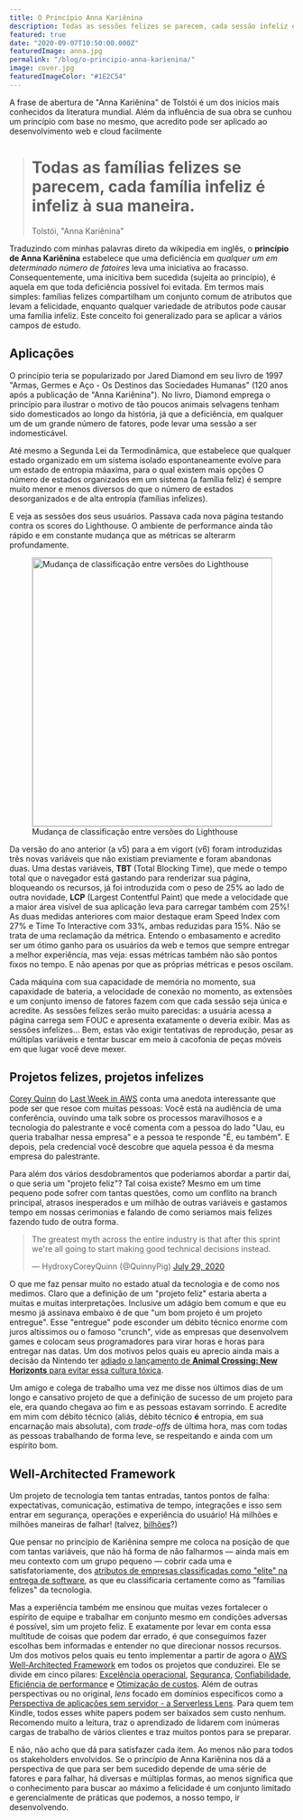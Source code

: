 ```yaml
---
title: O Princípio Anna Kariênina
description: Todas as sessões felizes se parecem, cada sessão infeliz é infeliz à sua maneira. O Princípio Anna Kariêninca aplicado ao desenvolvimento
featured: true
date: "2020-09-07T10:50:00.000Z"
featuredImage: anna.jpg
permalink: "/blog/o-principio-anna-karienina/"
image: cover.jpg
featuredImageColor: "#1E2C54"
---
```


<p class="lead">A frase de abertura de "Anna Kariênina" de Tolstói é um dos inícios mais conhecidos da literatura mundial. Além da influência de sua obra se cunhou um princípio com base no mesmo, que acredito pode ser aplicado ao desenvolvimento web e cloud facilmente</p>

> # Todas as famílias felizes se parecem, cada família infeliz é infeliz à sua maneira.
>
> <footer>Tolstói, "Anna Kariênina"</footer>

Traduzindo com minhas palavras direto da wikipedia em inglês, o **princípio de Anna Kariênina** estabelece que uma deficiência em _qualquer um em determinado número de fatoires_ leva uma iniciativa ao fracasso. Consequentemente, uma inicitiva bem sucedida (sujeita ao princípio), é aquela em que toda deficiência possível foi evitada. Em termos mais simples: famílias felizes compartilham um conjunto comum de atributos que levam a felicidade, enquanto qualquer variedade de atributos pode causar uma família infeliz. Este conceito foi generalizado para se aplicar a vários campos de estudo.

## Aplicações

O princípio teria se popularizado por Jared Diamond em seu livro de 1997 "Armas, Germes e Aço - Os Destinos das Sociedades Humanas" (120 anos após a publicação de "Anna Kariênina"). No livro, Diamond emprega o princípio para ilustrar o motivo de tão poucos animais selvagens tenham sido domesticados ao longo da história, já que a deficiência, em qualquer um de um grande número de fatores, pode levar uma sessão a ser indomesticável.

Até mesmo a Segunda Lei da Termodinâmica, que estabelece que qualquer estado organizado em um sistema isolado espontaneamente evolve para um estado de entropia máaxima, para o qual existem mais opções O número de estados organizados em um sistema (a família feliz) é sempre muito menor e menos diversos do que o número de estados desorganizados e de alta entropia (famílias infelizes).

E veja as sessões dos seus usuários. Passava cada nova página testando contra os scores do Lighthouse. O ambiente de performance ainda tão rápido e em constante mudança que as métricas se alterarm profundamente.

<figure class="extend">
    <img src="{{ 'lighthouse-weight-changes.png' | media(page) }}" width="752" height="475" alt="Mudança de classificação entre versões do Lighthouse" style="border: 1px solid #BBB" />
    <figcaption>Mudança de classificação entre versões do Lighthouse</figcaption>
</figure>

Da versão do ano anterior (a v5) para a em vigort (v6) foram introduzidas três novas variáveis que não existiam previamente e foram abandonas duas. Uma destas variáveis, **TBT** (Total Blocking Time), que mede o tempo total que o navegador está gastando para renderizar sua página, bloqueando os recursos, já foi introduzida com o peso de 25% ao lado de outra novidade, **LCP** (Largest Contentful Paint) que mede a velocidade que a maior área visível de sua aplicação leva para carregar também com 25%! As duas medidas anteriores com maior destaque eram Speed Index com 27% e Time To Interactive com 33%, ambas reduzidas para 15%. Não se trata de uma reclamação da métrica. Entendo o embasamento e acredito ser um ótimo ganho para os usuários da web e temos que sempre entregar a melhor experiência, mas veja: essas métricas também não são pontos fixos no tempo. E não apenas por que as próprias métricas e pesos oscilam.

Cada máquina com sua capacidade de memória no momento, sua capaxidade de bateria, a velocidade de conexão no momento, as extensões e um conjunto imenso de fatores fazem com que cada sessão seja única e acredite. As sessões felizes serão muito parecidas: a usuária acessa a página carrega sem FOUC e apresenta exatamente o deveria exibir. Mas as sessões infelizes... Bem, estas vão exigir tentativas de reprodução, pesar as múltiplas variáveis e tentar buscar em meio à cacofonia de peças móveis em que lugar você deve mexer.

## Projetos felizes, projetos infelizes

[Corey Quinn]("https://twitter.com/QuinnyPig") do [Last Week in AWS]("https://www.lastweekinaws.com/") conta uma anedota interessante que pode ser que resoe com muitas pessoas: Você está na audiência de uma conferência, ouvindo uma talk sobre os processos maravilhosos e a tecnologia do palestrante e você comenta com a pessoa do lado "Uau, eu queria trabalhar nessa empresa" e a pessoa te responde "É, eu também". E depois, pela credencial você descobre que aquela pessoa é da mesma empresa do palestrante.

Para além dos vários desdobramentos que poderiamos abordar a partir daí, o que seria um "projeto feliz"? Tal coisa existe? Mesmo em um time pequeno pode sofrer com tantas questões, como um conflito na branch principal, atrasos inesperados e um milhão de outras variáveis e gastamos tempo em nossas cerimonias e falando de como seriamos mais felizes fazendo tudo de outra forma.

<blockquote class="twitter-tweet"><p lang="en" dir="ltr">The greatest myth across the entire industry is that after this sprint we&#39;re all going to start making good technical decisions instead.</p>&mdash; HydroxyCoreyQuinn (@QuinnyPig) <a href="https://twitter.com/QuinnyPig/status/1288276471677501441?ref_src=twsrc%5Etfw">July 29, 2020</a></blockquote> <script async src="https://platform.twitter.com/widgets.js" charset="utf-8"></script>

O que me faz pensar muito no estado atual da tecnologia e de como nos medimos. Claro que a definição de um "projeto feliz" estaria aberta a muitas e muitas interpretações. Inclusive um adágio bem comum e que eu mesmo já assinava embaixo é de que "um bom projeto é um projeto entregue". Esse "entregue" pode esconder um débito técnico enorme com juros altíssimos ou o famoso "crunch", vide as empresas que desenvolvem games e colocam seus programadores para virar horas e horas para entregar nas datas. Um dos motivos pelos quais eu aprecio ainda mais a decisão da Nintendo ter [adiado o lançamento de **Animal Crossing: New Horizonts** para evitar essa cultura tóxica]("https://www.ign.com/articles/2019/06/21/nintendo-comments-on-crunch-and-game-delays-a-e3-2019").

Um amigo e colega de trabalho uma vez me disse nos últimos dias de um longo e cansativo projeto de que a definição de sucesso de um projeto para ele, era quando chegava ao fim e as pessoas estavam sorrindo. E acredite em mim com débito técnico (aliás, débito técnico **é** entropia, em sua encarnação mais absoluta), com _trade-offs_ de última hora, mas com todas as pessoas trabalhando de forma leve, se respeitando e ainda com um espírito bom.

## Well-Architected Framework

Um projeto de tecnologia tem tantas entradas, tantos pontos de falha: expectativas, comunicação, estimativa de tempo, integrações e isso sem entrar em segurança, operações e experiência do usuário! Há milhões e milhões maneiras de falhar! (talvez, [bilhões]("/blog/next-billion-users/")?)

Que pensar no princípio de Kariênina sempre me coloca na posição de que com tantas variáveis, que não há forma de não falharmos — ainda mais em meu contexto com um grupo pequeno — cobrir cada uma e satisfatoriamente, dos [atributos de empresas classificadas como "elite" na entrega de software]("https://services.google.com/fh/files/misc/state-of-devops-2019.pdf"), as que eu classificaria certamente como as "famílias felizes" da tecnologia.

Mas a experiência também me ensinou que muitas vezes fortalecer o espírito de equipe e trabalhar em conjunto mesmo em condições adversas é possível, sim um projeto feliz. E exatamente por levar em conta essa multitude de coisas que podem dar errado, é que conseguimos fazer escolhas bem informadas e entender no que direcionar nossos recursos. Um dos motivos pelos quais eu tento implementar a partir de agora o [AWS Well-Architected Framework]("https://aws.amazon.com/pt/architecture/well-architected/") em todos os projetos que conduzirei. Ele se divide em cinco pilares: [Excelência operacional]("https://docs.aws.amazon.com/wellarchitected/latest/operational-excellence-pillar/welcome.html"), [Segurança]("https://docs.aws.amazon.com/wellarchitected/latest/security-pillar/welcome.html"), [Confiabilidade]("https://docs.aws.amazon.com/wellarchitected/latest/reliability-pillar/welcome.html"), [Eficiência de performance]("https://docs.aws.amazon.com/wellarchitected/latest/performance-efficiency-pillar/welcome.html") e [Otimização de custos]("https://docs.aws.amazon.com/wellarchitected/latest/cost-optimization-pillar/welcome.html"). Além de outras perspectivas ou no original, _lens_ focado em domínios específicos como a [Perspectiva de aplicações sem servidor - a Serverless Lens](https://docs.aws.amazon.com/wellarchitected/latest/serverless-applications-lens/welcome.html?did=wp_card&trk=wp_card). Para quem tem Kindle, todos esses white papers podem ser baixados sem custo nenhum. Recomendo muito a leitura, traz o aprendizado de lidarem com inúmeras cargas de trabalho de vários clientes e traz muitos pontos para se preparar.

E não, não acho que dá para satisfazer cada item. Ao menos não para todos os stakeholders envolvidos. Se o princípio de Anna Kariênina nos dá a perspectiva de que para ser bem sucedido depende de uma série de fatores e para falhar, há diversas e múltiplas formas, ao menos significa que o conhecimento para buscar ao máximo a felicidade é um conjunto limitado e gerencialmente de práticas que podemos, a nosso tempo, ir desenvolvendo.